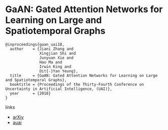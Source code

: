 #  GaAN: Gated Attention Networks for Learning on Large and Spatiotemporal Graphs

```
@inproceedings{gaan_uai18,
  author    = {Jiani Zhang and
               Xingjian Shi and
               Junyuan Xie and
               Hao Ma and
               Irwin King and
               Dit{-}Yan Yeung},
  title     = {GaAN: Gated Attention Networks for Learning on Large and Spatiotemporal Graphs},
  booktitle = {Proceedings of the Thirty-Fourth Conference on Uncertainty in Artificial Intelligence, (UAI)},
  year      = {2018}
}
```

links
- [arXiv](https://arxiv.org/abs/1803.07294)
- [auai](http://auai.org/uai2018/accepted.php)
